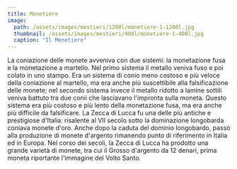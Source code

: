 ```yaml
---
title: Monetiere
image: 
  path: /assets/images/mestieri/1200l/monetiere-1-1200l.jpg
  thumbnail: /assets/images/mestieri/400l/monetiere-1-400l.jpg
  caption: "Il Monetiere"
---
```



La coniazione delle monete avveniva con due sistemi: la monetazione fusa e la monetazione a martello. Nel primo sistema il metallo veniva fuso e poi colato in uno stampo. Era un sistema di conio meno costoso e più veloce della coniazione al martello, ma era anche più suscettibile alla falsificazione delle monete; nel secondo sistema invece il metallo ridotto a lamine sottili veniva battuto tra due conii che lasciavano l'impronta sulla moneta. Questo sistema era più costoso e più lento della monetazione fusa, ma era anche più difficile da falsificare. La Zecca di Lucca fu una delle più antiche e prestigiose d'Italia: risalente al VII secolo sotto la dominazione longobarda coniava monete d'oro. Anche dopo la caduta del dominio longobardo, passò alla produzione di monete d'argento rimanendo punto di riferimento in Italia ed in Europa. Nel corso dei secoli, la Zecca di Lucca ha prodotto una grande varietà di monete, tra cui il Grosso d'argento da 12 denari, prima moneta riportante l'immagine del Volto Santo.
